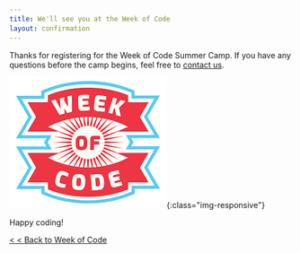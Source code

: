 ```yaml
---
title: We'll see you at the Week of Code
layout: confirmation
---
```


Thanks for registering for the Week of Code Summer Camp. If you have any questions before the camp begins, feel free to [contact us](mailto:info@awesomeincu.com).

![Week of Code logo](/img/logos/week-of-code-logo-red-blue-badge.png){:class="img-responsive"}

Happy coding!

[&lt; &lt; Back to Week of Code](/weekofcode/)
